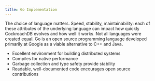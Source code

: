 ```yaml
---
title: Go Implementation
---
```


The choice of language matters. Speed, stability, maintainability: each of these attributes of the underlying language can impact how quickly CockroachDB evolves and how well it works. Not all languages were created equal. Go is an open source programming language developed primarily at Google as a viable alternative to C++ and Java.

-	Excellent environment for building distributed systems
-	Compiles for native performance
-	Garbage collection and type safety provide stability
-	Readable, well-documented code encourages open source contributions
